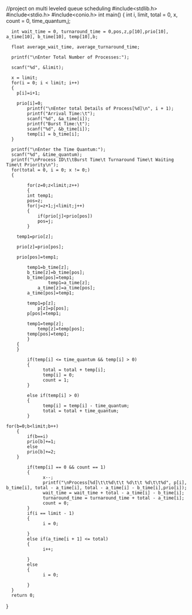 
//project on multi leveled queue scheduling
#include<stdlib.h>
#include<stdio.h> 
#include<conio.h> 
int main() 
{ 
      int i, limit, total = 0, x, count = 0, time_quantum,j; 
      
	  int wait_time = 0, turnaround_time = 0,pos,z,p[10],prio[10], a_time[10], b_time[10], temp[10],b; 
      
	  float average_wait_time, average_turnaround_time;
      
	  printf("\nEnter Total Number of Processes:"); 
      
	  scanf("%d", &limit); 
      
	  x = limit; 
      for(i = 0; i < limit; i++) 
      {
	    p[i]=i+1;
	   
	    prio[i]=0;
            printf("\nEnter total Details of Process[%d]\n", i + 1);
            printf("Arrival Time:\t");
            scanf("%d", &a_time[i]);
            printf("Burst Time:\t");
            scanf("%d", &b_time[i]); 
            temp[i] = b_time[i];
      }
	   
      printf("\nEnter the Time Quantum:"); 
      scanf("%d", &time_quantum); 
      printf("\nProcess ID\t\tBurst Time\t Turnaround Time\t Waiting Time\t Priority\n");
      for(total = 0, i = 0; x != 0;) 
      { 

		    for(z=0;z<limit;z++)
		    {
			int temp1;
			pos=z;
			for(j=z+1;j<limit;j++)
			{
			    if(prio[j]<prio[pos])
				pos=j;
			}
		 
		temp1=prio[z];
	
		prio[z]=prio[pos];
	
		prio[pos]=temp1;
		 
			temp1=b_time[z];
			b_time[z]=b_time[pos];
			b_time[pos]=temp1;
		 			temp1=a_time[z];
				a_time[z]=a_time[pos];
			a_time[pos]=temp1;

			temp1=p[z];
				p[z]=p[pos];
			p[pos]=temp1;

			temp1=temp[z];
				temp[z]=temp[pos];
			temp[pos]=temp1;
		    }
		{
		}
            
			if(temp[i] <= time_quantum && temp[i] > 0) 
            { 
                  total = total + temp[i]; 
                  temp[i] = 0; 
                  count = 1; 
            } 
            
			else if(temp[i] > 0) 
            { 
                  temp[i] = temp[i] - time_quantum; 
                  total = total + time_quantum; 
            } 

	for(b=0;b<limit;b++)
		{
			if(b==i)
			prio[b]+=1;
			else
			prio[b]+=2;
		}

            if(temp[i] == 0 && count == 1) 
            { 
                  x--; 
                  printf("\nProcess[%d]\t\t%d\t\t %d\t\t %d\t\t%d", p[i], b_time[i], total - a_time[i], total - a_time[i] - b_time[i],prio[i]);
                  wait_time = wait_time + total - a_time[i] - b_time[i]; 
                  turnaround_time = turnaround_time + total - a_time[i]; 
                  count = 0; 
            } 
            if(i == limit - 1) 
            {
                  i = 0; 
            
			}
            else if(a_time[i + 1] <= total) 
            {
                  i++;
            
			}
            else 
            {
                  i = 0;
            
			}		
      } 
      return 0; 
}
